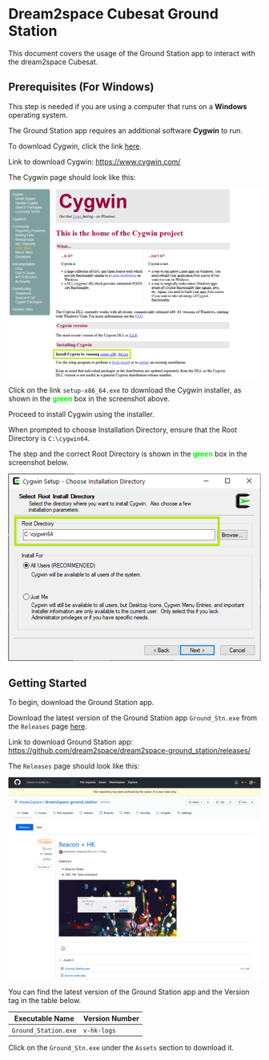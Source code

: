 # Dream2space Cubesat Ground Station
<!-- markdownlint-disable MD033 -->
<!--TODO: Break down into smaller steps per header-->

This document covers the usage of the Ground Station app to interact with the dream2space Cubesat.

## Prerequisites (For Windows)

This step is needed if you are using a computer that runs on a **Windows** operating system.

The Ground Station app requires an additional software **Cygwin** to run.

To download Cygwin, click the link [here](https://www.cygwin.com/).

Link to download Cygwin: <https://www.cygwin.com/>

The Cygwin page should look like this:

![Cygwin Download Page](images/cygwin-download.png)

Click on the link `setup-x86_64.exe` to download the Cygwin installer, as shown in the **<span style="color: lime">green</span>** box in the screenshot above.

Proceed to install Cygwin using the installer.

When prompted to choose Installation Directory, ensure that the Root Directory is `C:\cygwin64`.

The step and the correct Root Directory is shown in the **<span style="color: lime">green</span>** box in the screenshot below.

![Cygwin Root Install Directory](images/cygwin-save-location.png)

## Getting Started

To begin, download the Ground Station app.

Download the latest version of the Ground Station app `Ground_Stn.exe` from the `Releases` page [here](https://github.com/dream2space/dream2space-ground_station/releases). <!--TODO: Update to a direct link to the exact releases-->

Link to download Ground Station app: <https://github.com/dream2space/dream2space-ground_station/releases/> <!--TODO: Update to a direct link to the exact releases-->

The `Releases` page should look like this:

![Ground Station exe releases](images/ground_stn_exe_releases.png)  <!--TODO: Fix to correct image and rename to replace-->

You can find the latest version of the Ground Station app and the Version tag in the table below.

| Executable Name      | Version Number |
| -------------------- | -------------- |
| `Ground_Station.exe` | `v-hk-logs`    |
<!--TODO: Correct the version number to match the screenshot/latest version-->

Click on the `Ground_Stn.exe` under the `Assets` section to download it.
